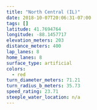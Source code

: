 ```yaml
---
title: "North Central (IL)"
date: 2018-10-07T20:06:31-07:00
tags: []
latitude: 41.7694764
longitude: -88.1457717
elevation_meters: 203
distance_meters: 400
lap_lanes: 8
home_lanes: 8
surface_type: artificial
colors: 
  - red
turn_diameter_meters: 71.21
turn_radius_b_meters: 35.73
speed_rating: 23.71
steeple_water_location: n/a
---
```


